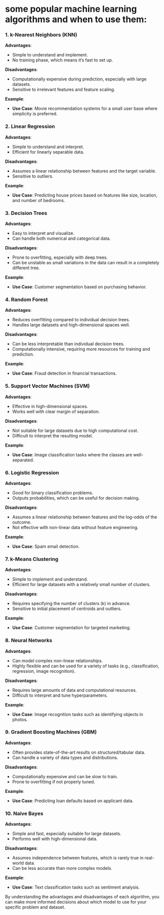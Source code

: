 # some popular machine learning algorithms and when to use them:

### 1. k-Nearest Neighbors (KNN)

**Advantages**:
- Simple to understand and implement.
- No training phase, which means it’s fast to set up.

**Disadvantages**:
- Computationally expensive during prediction, especially with large datasets.
- Sensitive to irrelevant features and feature scaling.

**Example**: 
- **Use Case**: Movie recommendation systems for a small user base where simplicity is preferred.

### 2. Linear Regression

**Advantages**:
- Simple to understand and interpret.
- Efficient for linearly separable data.

**Disadvantages**:
- Assumes a linear relationship between features and the target variable.
- Sensitive to outliers.

**Example**:
- **Use Case**: Predicting house prices based on features like size, location, and number of bedrooms.

### 3. Decision Trees

**Advantages**:
- Easy to interpret and visualize.
- Can handle both numerical and categorical data.

**Disadvantages**:
- Prone to overfitting, especially with deep trees.
- Can be unstable as small variations in the data can result in a completely different tree.

**Example**:
- **Use Case**: Customer segmentation based on purchasing behavior.

### 4. Random Forest

**Advantages**:
- Reduces overfitting compared to individual decision trees.
- Handles large datasets and high-dimensional spaces well.

**Disadvantages**:
- Can be less interpretable than individual decision trees.
- Computationally intensive, requiring more resources for training and prediction.

**Example**:
- **Use Case**: Fraud detection in financial transactions.

### 5. Support Vector Machines (SVM)

**Advantages**:
- Effective in high-dimensional spaces.
- Works well with clear margin of separation.

**Disadvantages**:
- Not suitable for large datasets due to high computational cost.
- Difficult to interpret the resulting model.

**Example**:
- **Use Case**: Image classification tasks where the classes are well-separated.

### 6. Logistic Regression

**Advantages**:
- Good for binary classification problems.
- Outputs probabilities, which can be useful for decision making.

**Disadvantages**:
- Assumes a linear relationship between features and the log-odds of the outcome.
- Not effective with non-linear data without feature engineering.

**Example**:
- **Use Case**: Spam email detection.

### 7. k-Means Clustering

**Advantages**:
- Simple to implement and understand.
- Efficient for large datasets with a relatively small number of clusters.

**Disadvantages**:
- Requires specifying the number of clusters (k) in advance.
- Sensitive to initial placement of centroids and outliers.

**Example**:
- **Use Case**: Customer segmentation for targeted marketing.

### 8. Neural Networks

**Advantages**:
- Can model complex non-linear relationships.
- Highly flexible and can be used for a variety of tasks (e.g., classification, regression, image recognition).

**Disadvantages**:
- Requires large amounts of data and computational resources.
- Difficult to interpret and tune hyperparameters.

**Example**:
- **Use Case**: Image recognition tasks such as identifying objects in photos.

### 9. Gradient Boosting Machines (GBM)

**Advantages**:
- Often provides state-of-the-art results on structured/tabular data.
- Can handle a variety of data types and distributions.

**Disadvantages**:
- Computationally expensive and can be slow to train.
- Prone to overfitting if not properly tuned.

**Example**:
- **Use Case**: Predicting loan defaults based on applicant data.

### 10. Naive Bayes

**Advantages**:
- Simple and fast, especially suitable for large datasets.
- Performs well with high-dimensional data.

**Disadvantages**:
- Assumes independence between features, which is rarely true in real-world data.
- Can be less accurate than more complex models.

**Example**:
- **Use Case**: Text classification tasks such as sentiment analysis.

By understanding the advantages and disadvantages of each algorithm, you can make more informed decisions about which model to use for your specific problem and dataset.
